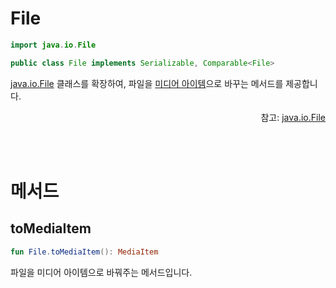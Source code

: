 # File
```kotlin
import java.io.File
```
```java
public class File implements Serializable, Comparable<File>
```
[java.io.File](https://developer.android.com/reference/java/io/File) 클래스를 확장하여, 파일을 [미디어 아이템](https://developer.android.com/reference/androidx/media3/common/MediaItem)으로 바꾸는 메서드를 제공합니다.

<div align="right">
참고: <a href="https://developer.android.com/reference/java/io/File">java.io.File</a>
</div>

<br><br>
# 메서드

## toMediaItem
```kotlin
fun File.toMediaItem(): MediaItem
```

파일을 미디어 아이템으로 바꿔주는 메서드입니다.

